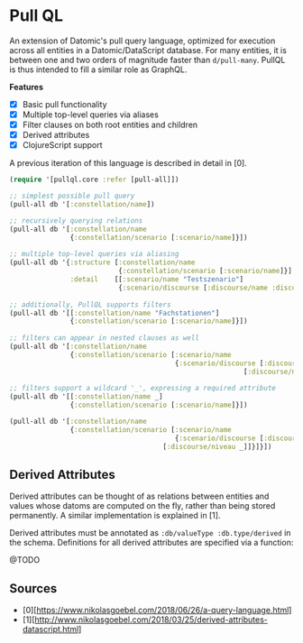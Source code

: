 # Pull QL

An extension of Datomic's pull query language, optimized for execution
across all entities in a Datomic/DataScript database. For many
entities, it is between one and two orders of magnitude faster than
`d/pull-many`. PullQL is thus intended to fill a similar role as
GraphQL. 

**Features**

- [x] Basic pull functionality
- [x] Multiple top-level queries via aliases
- [x] Filter clauses on both root entities and children
- [x] Derived attributes
- [x] ClojureScript support

A previous iteration of this language is described in detail in [0].

``` clojure
(require '[pullql.core :refer [pull-all]])

;; simplest possible pull query
(pull-all db '[:constellation/name])

;; recursively querying relations
(pull-all db '[:constellation/name
               {:constellation/scenario [:scenario/name]}])
			   
;; multiple top-level queries via aliasing
(pull-all db '{:structure [:constellation/name 
                           {:constellation/scenario [:scenario/name]}]
               :detail    [[:scenario/name "Testszenario"]
			               {:scenario/discourse [:discourse/name :discourse/niveau]}]})
               
;; additionally, PullQL supports filters
(pull-all db '[[:constellation/name "Fachstationen"]
               {:constellation/scenario [:scenario/name]}])
               
;; filters can appear in nested clauses as well
(pull-all db '[:constellation/name
               {:constellation/scenario [:scenario/name
                                         {:scenario/discourse [:discourse/name
	                                                      [:discourse/niveau 1]]}]}])
															   
;; filters support a wildcard '_', expressing a required attribute
(pull-all db '[[:constellation/name _]
               {:constellation/scenario [:scenario/name]}])

(pull-all db '[:constellation/name
               {:constellation/scenario [:scenario/name
                                         {:scenario/discourse [:discourse/name
						              [:discourse/niveau _]]}]}])

```

## Derived Attributes

Derived attributes can be thought of as relations between entities and
values whose datoms are computed on the fly, rather than being stored
permanently. A similar implementation is explained in [1].

Derived attributes must be annotated as `:db/valueType
:db.type/derived` in the schema. Definitions for all derived
attributes are specified via a function:

@TODO

## Sources

- [0][https://www.nikolasgoebel.com/2018/06/26/a-query-language.html]
- [1][http://www.nikolasgoebel.com/2018/03/25/derived-attributes-datascript.html]
